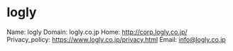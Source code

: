 
# logly

Name: logly
Domain: logly.co.jp
Home: http://corp.logly.co.jp/
Privacy_policy: https://www.logly.co.jp/privacy.html
Email: info@logly.co.jp
